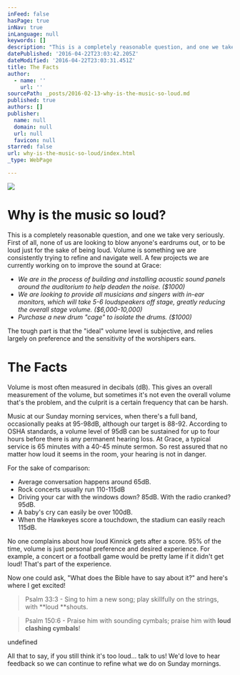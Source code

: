 ```yaml
---
inFeed: false
hasPage: true
inNav: true
inLanguage: null
keywords: []
description: "This is a completely reasonable question, and one we take very seriously. First of all, none of us are looking to blow anyone's eardrums out, or to be loud just for the sake of being loud. Volume is something we are consistently trying to refine and navigate well. A few projects we are currently working on to improve the sound at Grace:"
datePublished: '2016-04-22T23:03:42.205Z'
dateModified: '2016-04-22T23:03:31.451Z'
title: The Facts
author:
  - name: ''
    url: ''
sourcePath: _posts/2016-02-13-why-is-the-music-so-loud.md
published: true
authors: []
publisher:
  name: null
  domain: null
  url: null
  favicon: null
starred: false
url: why-is-the-music-so-loud/index.html
_type: WebPage

---
```

![](https://the-grid-user-content.s3-us-west-2.amazonaws.com/9deb93d2-8984-4b86-9219-a4df4c7b1f92.jpg)

# Why is the music so loud?

This is a completely reasonable question, and one we take very seriously. First of all, none of us are looking to blow anyone's eardrums out, or to be loud just for the sake of being loud. Volume is something we are consistently trying to refine and navigate well. A few projects we are currently working on to improve the sound at Grace:

* _We are in the process of building and installing acoustic sound panels around the auditorium to help deaden the noise. ($1000)_
* _We are looking to provide all musicians and singers with in-ear monitors, which will take 5-6 loudspeakers off stage, greatly reducing the overall stage volume. ($6,000-10,000)_
* _Purchase a new drum "cage" to isolate the drums. ($1000)_

The tough part is that the "ideal" volume level is subjective, and relies largely on preference and the sensitivity of the worshipers ears. 

# The Facts

Volume is most often measured in decibals (dB). This gives an overall measurement of the volume, but sometimes it's not even the overall volume that's the problem, and the culprit is a certain frequency that can be harsh.

Music at our Sunday morning services, when there's a full band, occasionally peaks at 95-98dB, although our target is 88-92\. According to OSHA standards, a volume level of 95dB can be sustained for up to four hours before there is any permanent hearing loss. At Grace, a typical service is 65 minutes with a 40-45 minute sermon. So rest assured that no matter how loud it seems in the room, your hearing is not in danger.

For the sake of comparison:

* Average conversation happens around 65dB.
* Rock concerts usually run 110-115dB
* Driving your car with the windows down? 85dB. With the radio cranked? 95dB. 
* A baby's cry can easily be over 100dB. 
* When the Hawkeyes score a touchdown, the stadium can easily reach 115dB.

No one complains about how loud Kinnick gets after a score. 95% of the time, volume is just personal preference and desired experience. For example, a concert or a football game would be pretty lame if it didn't get loud! That's part of the experience. 

Now one could ask, "What does the Bible have to say about it?" and here's where I get excited! 
> 
> Psalm 33:3 - Sing to him a new song; play skillfully on the strings, with **loud **shouts.

> Psalm 150:6 - Praise him with sounding cymbals; praise him with **loud clashing cymbals**!

undefined

All that to say, if you still think it's too loud... talk to us! We'd love to hear feedback so we can continue to refine what we do on Sunday mornings.